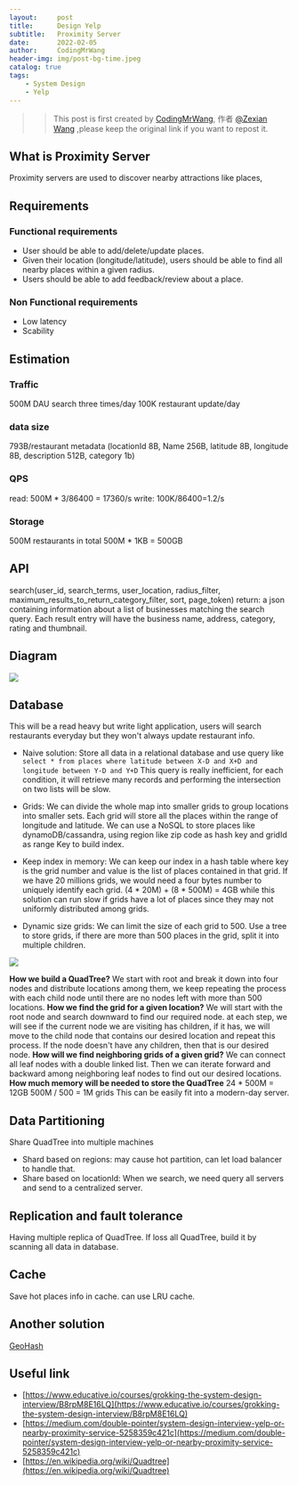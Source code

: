 ```yaml
---
layout:     post
title:      Design Yelp
subtitle:   Proximity Server
date:       2022-02-05
author:     CodingMrWang
header-img: img/post-bg-time.jpeg
catalog: true
tags:
    - System Design
    - Yelp
---
```



>> This post is first created by [CodingMrWang](http://codingmrwang.github.io), 作者 [@Zexian Wang](http://github.com/codingmrwang) ,please keep the original link if you want to repost it.

## What is Proximity Server
Proximity servers are used to discover nearby attractions like places,

## Requirements
### Functional requirements
- User should be able to add/delete/update places.
- Given their location (longitude/latitude), users should be able to find all nearby places within a given radius.
- Users should be able to add feedback/review about a place.

### Non Functional requirements
- Low latency
- Scability

## Estimation
### Traffic
500M DAU search three times/day
100K restaurant update/day
### data size
793B/restaurant metadata (locationId 8B, Name 256B, latitude 8B, longitude 8B, description 512B, category 1b)
### QPS
read: 500M * 3/86400 = 17360/s
write: 100K/86400=1.2/s
### Storage
500M restaurants in total
500M * 1KB = 500GB

## API
search(user_id, search_terms, user_location, radius_filter, maximum_results_to_return_category_filter, sort, page_token)
return: a json containing information about a list of businesses matching the search query. Each result entry will have the business name, address, category, rating and thumbnail.

## Diagram

![](https://drive.google.com/uc?id=1g8KvK83u_LOP-puxIKYm3WCjFRD7mRNg)

## Database
This will be a read heavy but write light application, users will search restaurants everyday but they won't always update restaurant info.

- Naive solution: Store all data in a relational database and use query like ```select * from places where latitude between X-D and X+D and longitude between Y-D and Y+D```
This query is really inefficient, for each condition, it will retrieve many records and performing the intersection on two lists will be slow.

- Grids: We can divide the whole map into smaller grids to group locations into smaller sets. Each grid will store all the places within the range of longitude and latitude.
We can use a NoSQL to store places like dynamoDB/cassandra, using region like zip code as hash key and gridId as range Key to build index.

- Keep index in memory: We can keep our index in a hash table where key is the grid number and value is the list of places contained in that grid. If we have 20 millions grids, we would need a four bytes number to uniquely identify each grid.
	(4 * 20M) + (8 * 500M) = 4GB
while this solution can run slow if grids have a lot of places since they may not uniformly distributed among grids.

- Dynamic size grids: We can limit the size of each grid to 500. Use a tree to store grids, if there are more than 500 places in the grid, split it into multiple children.

![](https://drive.google.com/uc?id=1q-hAs4dRqLFuvidS6qsiLyqRnspv_CoZ)

**How we build a QuadTree?** We start with root and break it down into four nodes and distribute locations among them, we keep repeating the process with each child node until there are no nodes left with more than 500 locations.
**How we find the grid for a given location?** We will start with the root node and search downward to find our required node. at each step, we will see if the current node we are visiting has children, if it has, we will move to the child node that contains our desired location and repeat this process. If the node doesn't have any children, then that is our desired node.
**How will we find neighboring grids of a given grid?** We can connect all leaf nodes with a double linked list. Then we can iterate forward and backward among neighboring leaf nodes to find out our desired locations.
**How much memory will be needed to store the QuadTree**
24 * 500M = 12GB
500M / 500 = 1M grids
This can be easily fit into a modern-day server.

## Data Partitioning
Share QuadTree into multiple machines

- Shard based on regions: may cause hot partition, can let load balancer to handle that.
- Share based on locationId: When we search, we need query all servers and send to a centralized server.

## Replication and fault tolerance
Having multiple replica of QuadTree. If loss all QuadTree, build it by scanning all data in database.

## Cache
Save hot places info in cache. can use LRU cache.

## Another solution
[GeoHash](https://en.wikipedia.org/wiki/Geohash)

## Useful link
- [https://www.educative.io/courses/grokking-the-system-design-interview/B8rpM8E16LQ](https://www.educative.io/courses/grokking-the-system-design-interview/B8rpM8E16LQ)
- [https://medium.com/double-pointer/system-design-interview-yelp-or-nearby-proximity-service-5258359c421c](https://medium.com/double-pointer/system-design-interview-yelp-or-nearby-proximity-service-5258359c421c)
- [https://en.wikipedia.org/wiki/Quadtree](https://en.wikipedia.org/wiki/Quadtree)